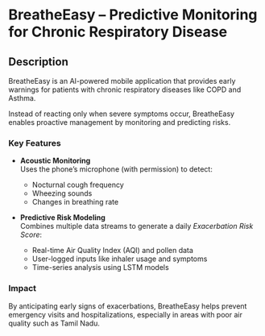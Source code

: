 # BreatheEasy – Predictive Monitoring for Chronic Respiratory Disease

## Description
BreatheEasy is an AI-powered mobile application that provides early warnings for patients with chronic respiratory diseases like COPD and Asthma.  

Instead of reacting only when severe symptoms occur, BreatheEasy enables proactive management by monitoring and predicting risks.  

### Key Features
- **Acoustic Monitoring**  
  Uses the phone’s microphone (with permission) to detect:
  - Nocturnal cough frequency  
  - Wheezing sounds  
  - Changes in breathing rate  

- **Predictive Risk Modeling**  
  Combines multiple data streams to generate a daily *Exacerbation Risk Score*:  
  - Real-time Air Quality Index (AQI) and pollen data  
  - User-logged inputs like inhaler usage and symptoms  
  - Time-series analysis using LSTM models  

### Impact
By anticipating early signs of exacerbations, BreatheEasy helps prevent emergency visits and hospitalizations, especially in areas with poor air quality such as Tamil Nadu.  


